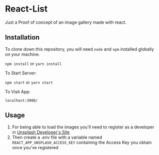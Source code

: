 # React-List

Just a Proof of concept of an image gallery made with react.

## Installation

To clone down this repository, you will need `node` and `npm` installed globally on your machine.

`npm install` or `yarn install`

To Start Server:

`npm start` or `yarn start`

To Visit App:

`localhost:3000/`

## Usage

1. For being able to load the images you'll need to register as a developer in [Unsplash Developer's Site](https://unsplash.com/developers)
2. Then create a .env file with a variable named `REACT_APP_UNSPLASH_ACCESS_KEY` containing the Access Key you obtain once you've registered
